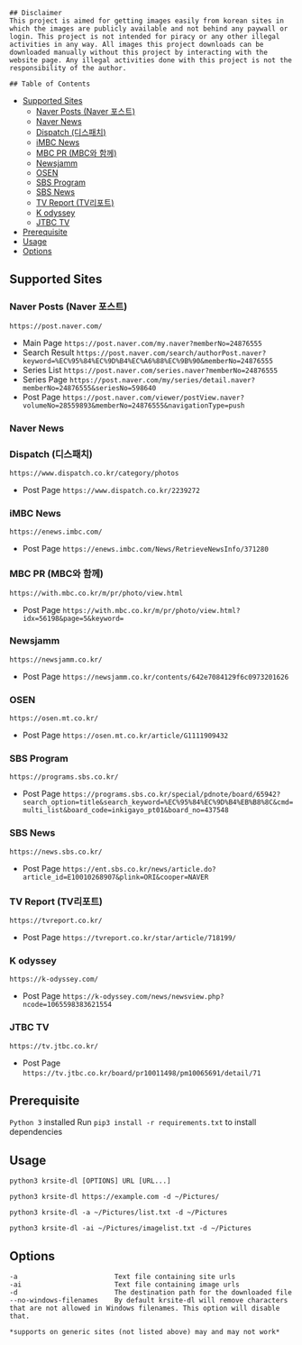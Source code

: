     ## Disclaimer
    This project is aimed for getting images easily from korean sites in which the images are publicly available and not behind any paywall or login. This project is not intended for piracy or any other illegal activities in any way. All images this project downloads can be downloaded manually without this project by interacting with the website page. Any illegal activities done with this project is not the responsibility of the author.
    
    ## Table of Contents
* [Supported Sites](#supported-sites)
    * [Naver Posts (Naver 포스트)](#naver-posts-naver-포스트)
    * [Naver News](#naver-news)
    * [Dispatch (디스패치)](#dispatch-디스패치)
    * [iMBC News](#imbc-news)
    * [MBC PR (MBC와 함께)](#mbc-pr-mbc와-함께)
    * [Newsjamm](#newsjamm)
    * [OSEN](#osen)
    * [SBS Program](#sbs-program)
    * [SBS News](#sbs-news)
    * [TV Report (TV리포트)](#tv-report-tv리포트)
    * [K odyssey](#k-odyssey)
    * [JTBC TV](#jtbc-tv)
* [Prerequisite](#prerequisite)
* [Usage](#usage)
* [Options](#options)

## Supported Sites
### Naver Posts (Naver 포스트)
```https://post.naver.com/```
* Main Page
```https://post.naver.com/my.naver?memberNo=24876555```
* Search Result
```https://post.naver.com/search/authorPost.naver?keyword=%EC%95%84%EC%9D%B4%EC%A6%88%EC%9B%90&memberNo=24876555```
* Series List
```https://post.naver.com/series.naver?memberNo=24876555```
* Series Page
```https://post.naver.com/my/series/detail.naver?memberNo=24876555&seriesNo=598640```
* Post Page
```https://post.naver.com/viewer/postView.naver?volumeNo=28559893&memberNo=24876555&navigationType=push```

### Naver News
### Dispatch (디스패치)
```https://www.dispatch.co.kr/category/photos```
* Post Page
```https://www.dispatch.co.kr/2239272```

### iMBC News
```https://enews.imbc.com/```
* Post Page
```https://enews.imbc.com/News/RetrieveNewsInfo/371280```

### MBC PR (MBC와 함께)
```https://with.mbc.co.kr/m/pr/photo/view.html```
* Post Page
```https://with.mbc.co.kr/m/pr/photo/view.html?idx=56198&page=5&keyword=```

### Newsjamm
```https://newsjamm.co.kr/```
* Post Page
```https://newsjamm.co.kr/contents/642e7084129f6c0973201626```

### OSEN
```https://osen.mt.co.kr/```
* Post Page
```https://osen.mt.co.kr/article/G1111909432```

### SBS Program
```https://programs.sbs.co.kr/```
* Post Page
```https://programs.sbs.co.kr/special/pdnote/board/65942?search_option=title&search_keyword=%EC%95%84%EC%9D%B4%EB%B8%8C&cmd=multi_list&board_code=inkigayo_pt01&board_no=437548```

### SBS News
```https://news.sbs.co.kr/```
* Post Page
```https://ent.sbs.co.kr/news/article.do?article_id=E10010268907&plink=ORI&cooper=NAVER```

### TV Report (TV리포트)
```https://tvreport.co.kr/```
* Post Page
```https://tvreport.co.kr/star/article/718199/```

### K odyssey
```https://k-odyssey.com/```
* Post Page
```https://k-odyssey.com/news/newsview.php?ncode=1065598383621554```

### JTBC TV
```https://tv.jtbc.co.kr/```
* Post Page
```https://tv.jtbc.co.kr/board/pr10011498/pm10065691/detail/71```

## Prerequisite
```Python 3``` installed
Run ```pip3 install -r requirements.txt``` to install dependencies

## Usage
```python3 krsite-dl [OPTIONS] URL [URL...]```

```python3 krsite-dl https://example.com -d ~/Pictures/```

```python3 krsite-dl -a ~/Pictures/list.txt -d ~/Pictures```

```python3 krsite-dl -ai ~/Pictures/imagelist.txt -d ~/Pictures```

## Options
```
-a                        Text file containing site urls
-ai                       Text file containing image urls
-d                        The destination path for the downloaded file
--no-windows-filenames    By default krsite-dl will remove characters that are not allowed in Windows filenames. This option will disable that.
```
```*supports on generic sites (not listed above) may and may not work*```